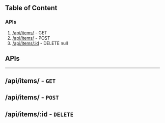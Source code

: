 
      
  ## Table of Content
  ### APIs 
1. [/api/items/](#api-items/) - GET
2. [/api/items/](#api-items/) - POST
3. [/api/items/:id](#api-items/:id) - DELETE
  null
    
      
## APIs
---
<h2 id="api-items/"> <b>/api/items/</b> - <code>GET</code>
<h2 id="api-items/"> <b>/api/items/</b> - <code>POST</code>
<h2 id="api-items/:id"> <b>/api/items/:id</b> - <code>DELETE</code>
      